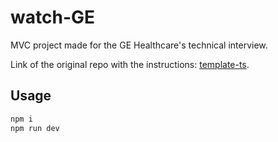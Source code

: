 # watch-GE

MVC project made for the GE Healthcare's technical interview.

Link of the original repo with the instructions: [template-ts](https://github.com/Saradoc62/template-ts).

## Usage

```bash
npm i
npm run dev
```
